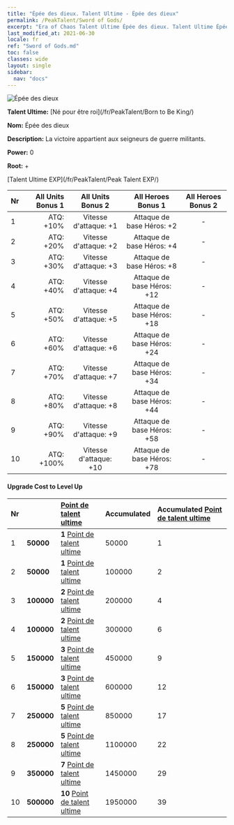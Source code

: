 ```yaml
---
title: "Épée des dieux. Talent Ultime - Épée des dieux"
permalink: /PeakTalent/Sword of Gods/
excerpt: "Era of Chaos Talent Ultime Épée des dieux. Talent Ultime Épée des dieux. Épée des dieux"
last_modified_at: 2021-06-30
locale: fr
ref: "Sword of Gods.md"
toc: false
classes: wide
layout: single
sidebar:
  nav: "docs"
---
```


  ![Épée des dieux](/images/pt/talent_4501.png)

  **Talent Ultime:** [Né pour être roi](/fr/PeakTalent/Born to Be King/)

  **Nom:** Épée des dieux

  **Description:** La victoire appartient aux seigneurs de guerre militants.

  **Power:** 0

  **Root:** +

  [Talent Ultime EXP](/fr/PeakTalent/Peak Talent EXP/)

  | Nr | All Units Bonus 1 | All Units Bonus 2 | All Heroes Bonus 1 | All Heroes Bonus 2 |
  |:---|--------------:|:-------------:|:-------------:|:-------------:|
  | 1 | ATQ: +10% | Vitesse d'attaque: +1 | Attaque de base Héros: +2 | - |
  | 2 | ATQ: +20% | Vitesse d'attaque: +2 | Attaque de base Héros: +4 | - |
  | 3 | ATQ: +30% | Vitesse d'attaque: +3 | Attaque de base Héros: +8 | - |
  | 4 | ATQ: +40% | Vitesse d'attaque: +4 | Attaque de base Héros: +12 | - |
  | 5 | ATQ: +50% | Vitesse d'attaque: +5 | Attaque de base Héros: +18 | - |
  | 6 | ATQ: +60% | Vitesse d'attaque: +6 | Attaque de base Héros: +24 | - |
  | 7 | ATQ: +70% | Vitesse d'attaque: +7 | Attaque de base Héros: +34 | - |
  | 8 | ATQ: +80% | Vitesse d'attaque: +8 | Attaque de base Héros: +44 | - |
  | 9 | ATQ: +90% | Vitesse d'attaque: +9 | Attaque de base Héros: +58 | - |
  | 10 | ATQ: +100% | Vitesse d'attaque: +10 | Attaque de base Héros: +78 | - |


#### Upgrade Cost to Level Up

  | Nr | <i class="fas fa-coins"/> | [Point de talent ultime](/ItemsFR/con_934/) | Accumulated <i class="fas fa-coins"/> | Accumulated [Point de talent ultime](/ItemsFR/con_934/) |
  |:---|:--------------|:-------------|:-------------|:-------------|
  | 1 | **50000** | **1** [Point de talent ultime](/ItemsFR/con_934/) | 50000 | 1 |
  | 2 | **50000** | **1** [Point de talent ultime](/ItemsFR/con_934/) | 100000 | 2 |
  | 3 | **100000** | **2** [Point de talent ultime](/ItemsFR/con_934/) | 200000 | 4 |
  | 4 | **100000** | **2** [Point de talent ultime](/ItemsFR/con_934/) | 300000 | 6 |
  | 5 | **150000** | **3** [Point de talent ultime](/ItemsFR/con_934/) | 450000 | 9 |
  | 6 | **150000** | **3** [Point de talent ultime](/ItemsFR/con_934/) | 600000 | 12 |
  | 7 | **250000** | **5** [Point de talent ultime](/ItemsFR/con_934/) | 850000 | 17 |
  | 8 | **250000** | **5** [Point de talent ultime](/ItemsFR/con_934/) | 1100000 | 22 |
  | 9 | **350000** | **7** [Point de talent ultime](/ItemsFR/con_934/) | 1450000 | 29 |
  | 10 | **500000** | **10** [Point de talent ultime](/ItemsFR/con_934/) | 1950000 | 39 |
